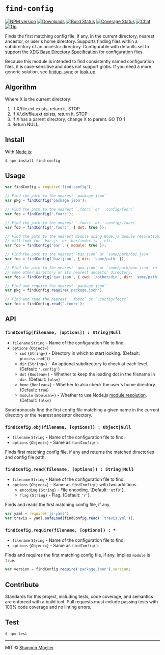 # `find-config`

[![NPM version][npm-img]][npm-url] [![Downloads][downloads-img]][npm-url] [![Build Status][travis-img]][travis-url] [![Coverage Status][coveralls-img]][coveralls-url] [![Chat][gitter-img]][gitter-url] [![Tip][amazon-img]][amazon-url]

Finds the first matching config file, if any, in the current directory, nearest ancestor, or user's home directory. Supports finding files within a subdirectory of an ancestor directory. Configurable with defaults set to support the [XDG Base Directory Specification][xdg] for configuration files.

Because this module is intended to find consistently named configuration files, it is case-sensitive and does not support globs. If you need a more generic solution, see [findup-sync][fus] or [look-up][lku].

[fus]: https://www.npmjs.com/package/findup-sync
[lku]: https://www.npmjs.com/package/look-up
[xdg]: http://standards.freedesktop.org/basedir-spec/basedir-spec-latest.html

## Algorithm

Where X is the current directory:

1. If X/file.ext exists, return it. STOP
2. If X/.dir/file.ext exists, return it. STOP
3. If X has a parent directory, change X to parent. GO TO 1
4. Return NULL.

## Install

With [Node.js](http://nodejs.org):

    $ npm install find-config

## Usage

```js
var findConfig = require('find-config');

// Find the path to the nearest `package.json`
var pkg = findConfig('package.json');

// Find the path to the nearest `.foorc` or `.config/foorc`
var foo = findConfig('.foorc');

// Find the path to the nearest `.foorc` or `.config/.foorc`
var foo = findConfig('.foorc', { dot: true });

// Find the path to the nearest module using Node.js module resolution.
// Will look for `bar.js` or `bar/index.js`, etc.
var foo = findConfig('bar', { module: true });

// Find the path to the nearest `baz.json` or `some/path/baz.json`
var foo = findConfig('baz.json', { dir: 'some/path' });

// Find the path to the nearest `qux.json` or `some/path/qux.json` in
// some other directory or its nearest ancestor directory.
var foo = findConfig('qux.json', { cwd: '/other/dir', dir: 'some/path' });

// Find and require the nearest `package.json`
var pkg = findConfig.require('package.json');

// Find and read the nearest `.foorc` or `.config/foorc`
var foo = findConfig.read('.foorc');
```

## API

### `findConfig(filename, [options]) : String|Null`

- `filename` `String` - Name of the configuration file to find.
- `options` `{Object=}`
  - `cwd` `{String=}` - Directory in which to start looking. (Default: `process.cwd()`)
  - `dir` `{String=}` - An optional subdirectory to check at each level. (Default: `'.config'`)
  - `dot` `{Boolean=}` - Whether to keep the leading dot in the filename in `dir`. (Default: `false`)
  - `home` `{Boolean=}` - Whether to also check the user's home directory. (Default: `true`)
  - `module` `{Boolean=}` - Whether to use Node.js [module resolution][modres]. (Default: `false`)

Synchronously find the first config file matching a given name in the current directory or the nearest ancestor directory.

[modres]: https://nodejs.org/api/modules.html#modules_all_together

### `findConfig.obj(filename, [options]) : Object|Null`

- `filename` `String` - Name of the configuration file to find.
- `options` `{Object=}` - Same as `findConfig()`.

Finds first matching config file, if any and returns the matched directories and config file path.

### `findConfig.read(filename, [options]) : String|Null`

- `filename` `String` - Name of the configuration file to find.
- `options` `{Object=}` - Same as `findConfig()` with two additions.
  - `encoding` `{String}` - File encoding. (Default: `'utf8'`).
  - `flag` `{String}` - Flag. (Default: `'r'`).

Finds and reads the first matching config file, if any.

```js
var yaml = require('js-yaml');
var travis = yaml.safeLoad(findConfig.read('.travis.yml'));
```

### `findConfig.require(filename, [options]) : *`

- `filename` `String` - Name of the configuration file to find.
- `options` `{Object=}` - Same as `findConfig()`.

Finds and requires the first matching config file, if any. Implies `module` is `true`.

```js
var version = findConfig.require('package.json').version;
```

## Contribute

Standards for this project, including tests, code coverage, and semantics are enforced with a build tool. Pull requests must include passing tests with 100% code coverage and no linting errors.

## Test

    $ npm test

----

MIT © [Shannon Moeller](http://shannonmoeller.com)

[amazon-img]:    https://img.shields.io/badge/amazon-tip_jar-yellow.svg?style=flat-square
[amazon-url]:    https://www.amazon.com/gp/registry/wishlist/1VQM9ID04YPC5?sort=universal-price
[coveralls-img]: http://img.shields.io/coveralls/shannonmoeller/find-config/master.svg?style=flat-square
[coveralls-url]: https://coveralls.io/r/shannonmoeller/find-config
[downloads-img]: http://img.shields.io/npm/dm/find-config.svg?style=flat-square
[gitter-img]:    http://img.shields.io/badge/gitter-join_chat-1dce73.svg?style=flat-square
[gitter-url]:    https://gitter.im/shannonmoeller/shannonmoeller
[npm-img]:       http://img.shields.io/npm/v/find-config.svg?style=flat-square
[npm-url]:       https://npmjs.org/package/find-config
[travis-img]:    http://img.shields.io/travis/shannonmoeller/find-config.svg?style=flat-square
[travis-url]:    https://travis-ci.org/shannonmoeller/find-config
